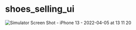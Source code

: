 # shoes_selling_ui


![Simulator Screen Shot - iPhone 13 - 2022-04-05 at 13 11 20](https://user-images.githubusercontent.com/63171578/161732068-15705a06-379f-44d1-8152-adaa5b155911.png)
